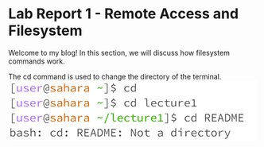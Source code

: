 # Lab Report 1 - Remote Access and Filesystem
Welcome to my blog! In this section, we will discuss how filesystem commands work.

The cd command is used to change the directory of the terminal.
![Image](https://github.com/claudiaaling/lab_report_1/blob/main/Lab%20%231%20(cd).png)  
